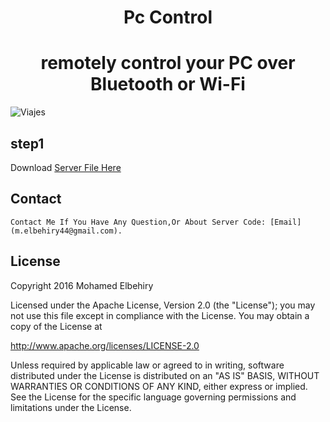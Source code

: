 <h1 align="center">Pc Control</h1>
<h1 align="center">remotely control your PC over Bluetooth or Wi-Fi</h1>



![Viajes](https://raw.githubusercontent.com/Elbehiry/Pc-Control/master/screenshots/pccontrol.png)

## step1
Download [Server File Here](https://drive.google.com/file/d/0B2Zalq2zSY8-RmIyZnpVVmxtZFk/view?usp=sharing)


## Contact

    Contact Me If You Have Any Question,Or About Server Code: [Email](m.elbehiry44@gmail.com).


## License
Copyright 2016 Mohamed Elbehiry

Licensed under the Apache License, Version 2.0 (the "License");
you may not use this file except in compliance with the License.
You may obtain a copy of the License at

http://www.apache.org/licenses/LICENSE-2.0

Unless required by applicable law or agreed to in writing, software
distributed under the License is distributed on an "AS IS" BASIS,
WITHOUT WARRANTIES OR CONDITIONS OF ANY KIND, either express or implied.
See the License for the specific language governing permissions and
limitations under the License.










